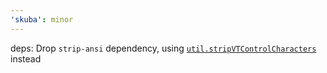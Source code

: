 ```yaml
---
'skuba': minor
---
```


deps: Drop `strip-ansi` dependency, using [`util.stripVTControlCharacters`](https://nodejs.org/api/util.html#utilstripvtcontrolcharactersstr) instead
